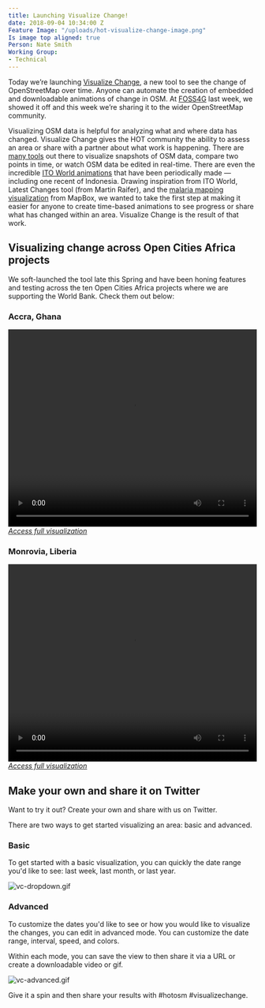 ```yaml
---
title: Launching Visualize Change!
date: 2018-09-04 10:34:00 Z
Feature Image: "/uploads/hot-visualize-change-image.png"
Is image top aligned: true
Person: Nate Smith
Working Group:
- Technical
---
```


Today we’re launching [Visualize Change](https://visualize-change.hotosm.org), a new tool to see the change of OpenStreetMap over time. Anyone can automate the creation of embedded and downloadable animations of change in OSM. At [FOSS4G](https://2018.foss4g.org/) last week, we showed it off and this week we’re sharing it to the wider OpenStreetMap community. 

Visualizing OSM data is helpful for analyzing what and where data has changed. Visualize Change gives the HOT community the ability to assess an area or share with a partner about what work is happening. There are [many tools](https://wiki.openstreetmap.org/wiki/List_of_OSM-based_services) out there to visualize snapshots of OSM data, compare two points in time, or watch OSM data be edited in real-time. There are even the incredible [ITO World animations](https://wiki.openstreetmap.org/wiki/Ito_World) that have been periodically made — including one recent of Indonesia. Drawing inspiration from ITO World, Latest Changes tool (from Martin Raifer), and the [malaria mapping visualization](https://www.mapbox.com/malaria-mapping/) from MapBox, we wanted to take the first step at making it easier for anyone to create time-based animations to see progress or share what has changed within an area. Visualize Change is the result of that work.

## Visualizing change across Open Cities Africa projects

We soft-launched the tool late this Spring and have been honing features and testing across the ten Open Cities Africa projects where we are supporting the World Bank. Check them out below:

### Accra, Ghana
<video controls autoplay loop src="https://visualize-change-dev.hotosm.org/renders/90abda4e4291e538c1a2e6c9ff725d6b/render.mp4" width="100%" height="400">Sorry, your browser doesn't support embedded videos.</video>
_[Access full visualization](https://visualize-change-dev.hotosm.org/view/28)_

### Monrovia, Liberia
<video controls autoplay loop src="http://visualize-change-dev.hotosm.org/renders/545a33032ae5afc37fc15f7111d25fcc/render.mp4" width="100%" height="400">Sorry, your browser doesn't support embedded videos.</video>
_[Access full visualization](https://visualize-change-dev.hotosm.org/view/29)_
## Make your own and share it on Twitter

Want to try it out? Create your own and share with us on Twitter. 

There are two ways to get started visualizing an area: basic and advanced. 

### Basic

To get started with a basic visualization, you can quickly the date range you'd like to see: last week, last month, or last year. 

![vc-dropdown.gif](/uploads/vc-dropdown.gif)

### Advanced

To customize the dates you'd like to see or how you would like to visualize the changes, you can edit in advanced mode. You can customize the date range, interval, speed, and colors. 

Within each mode, you can save the view to then share it via a URL or create a downloadable video or gif. 

![vc-advanced.gif](/uploads/vc-advanced.gif)

Give it a spin and then share your results with #hotosm #visualizechange. 

